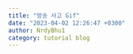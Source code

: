 ```yaml
---
title: "방송 사고 Gif"
date: "2023-04-02 12:26:47 +0300"
author: NrdyBhu1
category: tutorial blog
---
```

